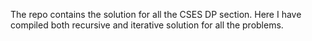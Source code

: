 The repo contains the solution for all the CSES DP section. Here I have compiled both recursive and iterative solution for all the problems.
